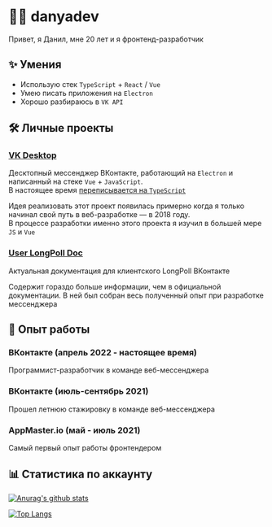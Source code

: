 # 👨‍💻 danyadev

Привет, я Данил, мне 20 лет и я фронтенд-разработчик

## ✨ Умения

* Использую стек `TypeScript` + `React` / `Vue`
* Умею писать приложения на `Electron`
* Хорошо разбираюсь в `VK API`

## 🛠 Личные проекты

### [VK Desktop](https://github.com/danyadev/vk-desktop)

Десктопный мессенджер ВКонтакте, работающий на `Electron` и написанный на стеке `Vue` + `JavaScript`.  
В настоящее время [переписывается на `TypeScript`](https://github.com/danyadev/vk-desktop/tree/netflixAdaptation)

Идея реализовать этот проект появилась примерно когда я только начинал свой путь в веб-разработке — в 2018 году.  
В процессе разработки именно этого проекта я изучил в большей мере `JS` и `Vue`

### [User LongPoll Doc](https://github.com/danyadev/longpoll-doc)

Актуальная документация для клиентского LongPoll ВКонтакте

Содержит гораздо больше информации, чем в официальной документации.
В ней был собран весь полученный опыт при разработке мессенджера

## 💼 Опыт работы

### ВКонтакте (апрель 2022 - настоящее время)

Программист-разработчик в команде веб-мессенджера

### ВКонтакте (июль-сентябрь 2021)

Прошел летнюю стажировку в команде веб-мессенджера

### AppMaster.io (май - июль 2021)

Самый первый опыт работы фронтендером

## 📊 Статистика по аккаунту

[![Anurag's github stats](https://github-readme-stats.vercel.app/api?username=danyadev&count_private=true&show_icons=true&theme=dark&hide=contribs&include_all_commits=true)](https://github.com/anuraghazra/github-readme-stats)

[![Top Langs](https://github-readme-stats.vercel.app/api/top-langs/?username=danyadev&show_icons=true&theme=dark&count_private=true&layout=compact&card_width=445&langs_count=4)](https://github.com/anuraghazra/github-readme-stats)
